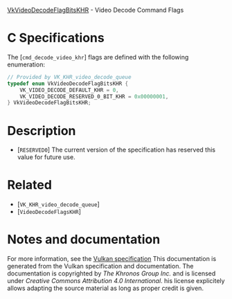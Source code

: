 [VkVideoDecodeFlagBitsKHR](https://www.khronos.org/registry/vulkan/specs/1.3-extensions/man/html/VkVideoDecodeFlagBitsKHR.html) - Video Decode Command Flags

# C Specifications
The [`cmd_decode_video_khr`] flags are defined with the following
enumeration:
```c
// Provided by VK_KHR_video_decode_queue
typedef enum VkVideoDecodeFlagBitsKHR {
    VK_VIDEO_DECODE_DEFAULT_KHR = 0,
    VK_VIDEO_DECODE_RESERVED_0_BIT_KHR = 0x00000001,
} VkVideoDecodeFlagBitsKHR;
```

# Description
- [`RESERVED0`] The current version of the specification has reserved this value for future use.

# Related
- [`VK_KHR_video_decode_queue`]
- [`VideoDecodeFlagsKHR`]

# Notes and documentation
For more information, see the [Vulkan specification](https://www.khronos.org/registry/vulkan/specs/1.3-extensions/html/vkspec.html)
This documentation is generated from the Vulkan specification and documentation.
The documentation is copyrighted by *The Khronos Group Inc.* and is licensed under *Creative Commons Attribution 4.0 International*.
his license explicitely allows adapting the source material as long as proper credit is given.
        